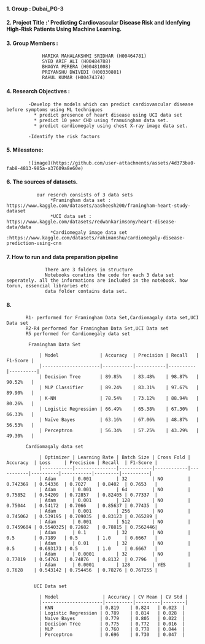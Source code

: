 ####  1. Group : Dubai_PG-3

####  2. Project Title :' Predicting  Cardiovascular  Disease  Risk  and  Idenfying  High-Risk  Patients  Using  Machine  Learning.

####  3. Group Members  :
                 HARIKA MAHALAKSHMI SRIDHAR (H00464781) 
                 SYED ARIF ALI (H00484788) 
                 BHAGYA PERERA (H00481008) 
                 PRIYANSHU DWIVEDI (H00330801) 
                 RAHUL KUMAR (H00474374) 

####   4. Research Objectives :
            -Develop the models which can predict cardiovascular disease before symptoms using ML techniques
              * predict presence of heart disease using UCI data set
              * predict 10 year CHD using framuingham data set.
              * predict cardiomegaly using chest X-ray image data set.

            -Identify the risk factors

####   5. Milesstone:
            ![image](https://github.com/user-attachments/assets/4d373ba0-fab8-4813-985a-a37609a8e60e)


####    6. The sources of  datasets.
               our reserch consists of 3 data sets
                    *Framingham data set : https://www.kaggle.com/datasets/aasheesh200/framingham-heart-study-dataset
                    *UCI data set : https://www.kaggle.com/datasets/redwankarimsony/heart-disease-data/data
                    *Cardiomegaly image data set :https://www.kaggle.com/datasets/rahimanshu/cardiomegaly-disease-prediction-using-cnn

                    
####     7. How to run and data preparation pipeline
                  There are 3 folders in structure
                  Notebooks conatins the code for each 3 data set seperately. all the informations are included in the notebook. how torun, essencial libraries etc
                  data folder contains data set.

####      8.
           R1- performed for Framingham Data Set,Cardiomagaly data set,UCI Data set
           R2-R4 performed for Framingham Data Set,UCI Data set
           R5 performed for Cardiomegaly data set

            Framingham Data Set
          
                | Model               | Accuracy  | Precision | Recall   | F1-Score |
                |---------------------|-----------|-----------|----------|----------|
                | Decision Tree       | 89.85%    | 83.48%    | 98.87%   | 90.52%   |
                | MLP Classifier      | 89.24%    | 83.31%    | 97.67%   | 89.90%   |
                | K-NN                | 78.54%    | 73.12%    | 88.94%   | 80.26%   |
                | Logistic Regression | 66.49%    | 65.38%    | 67.30%   | 66.33%   |
                | Naïve Bayes         | 63.16%    | 67.06%    | 48.87%   | 56.53%   |
                | Perceptron          | 56.34%    | 57.25%    | 43.29%   | 49.30%   |

           Cardiomagaly data set

                | Optimizer | Learning Rate | Batch Size | Cross Fold | Accuracy  | Loss     | Precision | Recall  | F1-Score |
                |-----------|---------------|------------|------------|-----------|----------|-----------|---------|----------|
                | Adam      | 0.001         | 32         | NO         | 0.742369  | 0.54336  | 0.7027    | 0.8402  | 0.7653   |
                | Adam      | 0.001         | 64         | NO         | 0.75852   | 0.54209  | 0.72857   | 0.82405 | 0.77337  |
                | Adam      | 0.001         | 128        | NO         | 0.75044   | 0.54172  | 0.7066    | 0.85637 | 0.77435  |
                | Adam      | 0.001         | 256        | NO         | 0.745062  | 0.539195 | 0.709035  | 0.83123 | 0.765289 |
                | Adam      | 0.001         | 512        | NO         | 0.7459604 | 0.5540325| 0.72682   | 0.78815 | 0.7562446|
                | Adam      | 0.1           | 32         | NO         | 0.5       | 0.7189   | 0.5       | 1.0     | 0.6667   |
                | Adam      | 0.01          | 32         | NO         | 0.5       | 0.693173 | 0.5       | 1.0     | 0.6667   |
                | Adam      | 0.0001        | 32         | NO         | 0.77019   | 0.54761  | 0.74876   | 0.8132  | 0.7796   |
                | Adam      | 0.0001        | 128        | YES        | 0.7628    | 0.543142 | 0.754456  | 0.78276 | 0.767255 |


              UCI Data set

                | Model                | Accuracy | CV Mean | CV Std |
                |----------------------|----------|---------|--------|
                | KNN                 | 0.819    | 0.824   | 0.023  |
                | Logistic Regression | 0.789    | 0.814   | 0.028  |
                | Naive Bayes         | 0.779    | 0.805   | 0.022  |
                | Decision Tree       | 0.775    | 0.772   | 0.016  |
                | MLP                 | 0.760    | 0.778   | 0.044  |
                | Perceptron          | 0.696    | 0.730   | 0.047  |



                  

               

               
              
              
              
